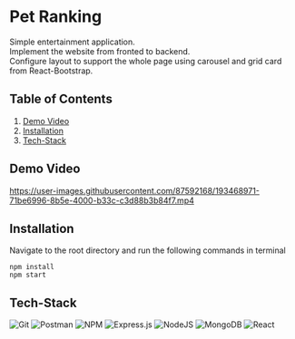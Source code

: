 # Pet Ranking
Simple entertainment application.    
Implement the website from fronted to backend.  
Configure layout to support the whole page using carousel and grid card from React-Bootstrap.   
## Table of Contents
1. [Demo Video](#demo-video)
2. [Installation](#installation)
3. [Tech-Stack](#tech-stack)
## Demo Video


https://user-images.githubusercontent.com/87592168/193468971-71be6996-8b5e-4000-b33c-c3d88b3b84f7.mp4



## Installation
Navigate to the root directory and run the following commands in terminal
```npm
npm install
npm start
```
## Tech-Stack
![Git](https://img.shields.io/badge/git-%23F05033.svg?style=for-the-badge&logo=git&logoColor=white) 
![Postman](https://img.shields.io/badge/Postman-FF6C37?style=for-the-badge&logo=Postman&logoColor=white)
![NPM](https://img.shields.io/badge/NPM-%23000000.svg?style=for-the-badge&logo=npm&logoColor=white) 
![Express.js](https://img.shields.io/badge/Express.js-000000?style=for-the-badge&logo=express&logoColor=white)
![NodeJS](https://img.shields.io/badge/node.js-6DA55F?style=for-the-badge&logo=node.js&logoColor=white)
![MongoDB](https://img.shields.io/badge/MongoDB-%234ea94b.svg?style=for-the-badge&logo=mongodb&logoColor=white)
![React](https://img.shields.io/badge/react-%2320232a.svg?style=for-the-badge&logo=react&logoColor=%2361DAFB)

